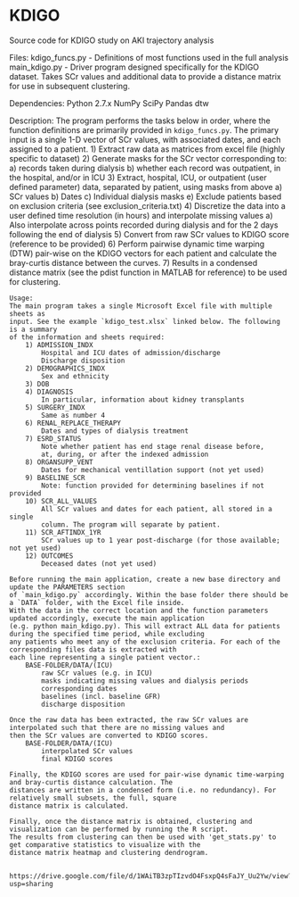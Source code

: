 # KDIGO

Source code for KDIGO study on AKI trajectory analysis

Files:
kdigo_funcs.py 		- Definitions of most functions used in the full analysis
main_kdigo.py 		- Driver program designed specifically for the KDIGO
					  dataset. Takes SCr values and additional data to provide
					  a distance matrix for use in subsequent clustering.

Dependencies:
	Python 2.7.x
	NumPy
	SciPy
	Pandas
	dtw


Description:
	The program performs the tasks below in order, where the function
definitions are primarily provided in `kdigo_funcs.py`. The primary input
is a single 1-D vector of SCr values, with associated dates, and each assigned
to a patient.
	1) Extract raw data as matrices from excel file (highly specific to dataset)
	2) Generate masks for the SCr vector corresponding to:
		a) records taken during dialysis
		b) whether each record was outpatient, in the hospital, and/or in ICU
	3) Extract, hospital, ICU, or outpatient (user defined parameter) data,
	   separated by patient, using masks from above
		a) SCr values
		b) Dates
		c) Individual dialysis masks
		e) Exclude patients based on exclusion criteria 
			(see exclusion_criteria.txt)
	4) Discretize the data into a user defined time resolution (in hours) 
	   and interpolate missing values
	   	a) Also interpolate across points recorded during dialysis and for
	   	   the 2 days following the end of dialysis
	5) Convert from raw SCr values to KDIGO score (reference to be provided)
	6) Perform pairwise dynamic time warping (DTW) pair-wise on the KDIGO
	   vectors for each patient and calculate the bray-curtis distance
	   between the curves.
	7) Results in a condensed distance matrix (see the pdist function in MATLAB
	   for reference) to be used for clustering.

	Usage:
	The main program takes a single Microsoft Excel file with multiple sheets as
	input. See the example `kdigo_test.xlsx` linked below. The following is a summary
	of the information and sheets required:
		1) ADMISSION_INDX
			Hospital and ICU dates of admission/discharge
			Discharge disposition
		2) DEMOGRAPHICS_INDX
			Sex and ethnicity
		3) DOB
		4) DIAGNOSIS
			In particular, information about kidney transplants
		5) SURGERY_INDX
			Same as number 4
		6) RENAL_REPLACE_THERAPY
			Dates and types of dialysis treatment
		7) ESRD_STATUS
			Note whether patient has end stage renal disease before,
			at, during, or after the indexed admission
		8) ORGANSUPP_VENT
			Dates for mechanical ventillation support (not yet used)
		9) BASELINE_SCR
			Note: function provided for determining baselines if not provided
		10) SCR_ALL_VALUES
			All SCr values and dates for each patient, all stored in a single
			column. The program will separate by patient.
		11) SCR_AFTINDX_1YR
			SCr values up to 1 year post-discharge (for those available; not yet used)
		12) OUTCOMES
			Deceased dates (not yet used)
			
	Before running the main application, create a new base directory and update the PARAMETERS section
	of `main_kdigo.py` accordingly. Within the base folder there should be a `DATA` folder, with the Excel file inside.
	With the data in the correct location and the function parameters updated accordingly, execute the main application
	(e.g. python main_kdigo.py). This will extract ALL data for patients during the specified time period, while excluding
	any patients who meet any of the exclusion criteria. For each of the corresponding files data is extracted with
	each line representing a single patient vector.:
		BASE-FOLDER/DATA/(ICU)
			raw SCr values (e.g. in ICU)
			masks indicating missing values and dialysis periods
			corresponding dates
			baselines (incl. baseline GFR)
			discharge disposition
	
	Once the raw data has been extracted, the raw SCr values are interpolated such that there are no missing values and
	then the SCr values are converted to KDIGO scores.
		BASE-FOLDER/DATA/(ICU)
			interpolated SCr values
			final KDIGO scores
			
	Finally, the KDIGO scores are used for pair-wise dynamic time-warping and bray-curtis distance calculation. The
	distances are written in a condensed form (i.e. no redundancy). For relatively small subsets, the full, square
	distance matrix is calculated.
	
	Finally, once the distance matrix is obtained, clustering and visualization can be performed by running the R script.
	The results from clustering can then be used with 'get_stats.py' to get comparative statistics to visualize with the
	distance matrix heatmap and clustering dendrogram.

	
	https://drive.google.com/file/d/1WAiTB3zpTIzvdO4FsxpQ4sFaJY_Uu2Yw/view?usp=sharing
